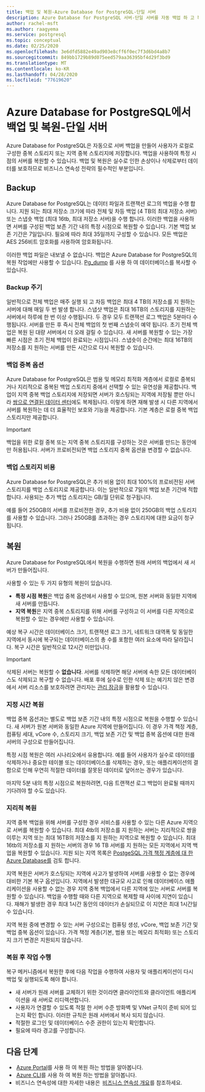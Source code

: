 ```yaml
---
title: 백업 및 복원-Azure Database for PostgreSQL-단일 서버
description: Azure Database for PostgreSQL 서버-단일 서버를 자동 백업 하 고 복원 하는 방법에 대해 알아봅니다.
author: rachel-msft
ms.author: raagyema
ms.service: postgresql
ms.topic: conceptual
ms.date: 02/25/2020
ms.openlocfilehash: 3e6dfd5882e49ad903e8cff6f0ec7f3d6bd4a8b7
ms.sourcegitcommit: 849bb1729b89d075eed579aa36395bf4d29f3bd9
ms.translationtype: MT
ms.contentlocale: ko-KR
ms.lasthandoff: 04/28/2020
ms.locfileid: "77619620"
---
```

# <a name="backup-and-restore-in-azure-database-for-postgresql---single-server"></a>Azure Database for PostgreSQL에서 백업 및 복원-단일 서버

Azure Database for PostgreSQL은 자동으로 서버 백업을 만들어 사용자가 로컬로 구성한 중복 스토리지 또는 지역 중복 스토리지에 저장합니다. 백업을 사용하여 특정 시점의 서버를 복원할 수 있습니다. 백업 및 복원은 실수로 인한 손상이나 삭제로부터 데이터를 보호하므로 비즈니스 연속성 전략의 필수적인 부분입니다.

## <a name="backups"></a>Backup

Azure Database for PostgreSQL는 데이터 파일과 트랜잭션 로그의 백업을 수행 합니다. 지원 되는 최대 저장소 크기에 따라 전체 및 차등 백업 (4 TB의 최대 저장소 서버) 또는 스냅숏 백업 (최대 16tb, 최대 저장소 서버)을 수행 합니다. 이러한 백업을 사용하면 서버를 구성된 백업 보존 기간 내의 특정 시점으로 복원할 수 있습니다. 기본 백업 보존 기간은 7일입니다. 필요에 따라 최대 35일까지 구성할 수 있습니다. 모든 백업은 AES 256비트 암호화를 사용하여 암호화됩니다.

이러한 백업 파일은 내보낼 수 없습니다. 백업은 Azure Database for PostgreSQL의 복원 작업에만 사용할 수 있습니다. [Pg_dump](howto-migrate-using-dump-and-restore.md) 를 사용 하 여 데이터베이스를 복사할 수 있습니다.

### <a name="backup-frequency"></a>Backup 주기

일반적으로 전체 백업은 매주 실행 되 고 차등 백업은 최대 4 TB의 저장소를 지 원하는 서버에 대해 매일 두 번 발생 합니다. 스냅샷 백업은 최대 16TB의 스토리지를 지원하는 서버에서 하루에 한 번 이상 수행됩니다. 두 경우 모두 트랜잭션 로그 백업은 5분마다 수행됩니다. 서버를 만든 후 즉시 전체 백업의 첫 번째 스냅숏이 예약 됩니다. 초기 전체 백업은 복원 된 대량 서버에서 더 오래 걸릴 수 있습니다. 새 서버를 복원할 수 있는 가장 빠른 시점은 초기 전체 백업이 완료되는 시점입니다. 스냅숏이 순간에는 최대 16TB의 저장소를 지 원하는 서버를 만든 시간으로 다시 복원할 수 있습니다.

### <a name="backup-redundancy-options"></a>백업 중복 옵션

Azure Database for PostgreSQL은 범용 및 메모리 최적화 계층에서 로컬로 중복되거나 지리적으로 중복된 백업 스토리지 중에서 선택할 수 있는 유연성을 제공합니다. 백업이 지역 중복 백업 스토리지에 저장되면 서버가 호스팅되는 지역에 저장될 뿐만 아니라 [쌍으로 연결된 데이터 센터](https://docs.microsoft.com/azure/best-practices-availability-paired-regions)에도 복제됩니다. 이렇게 하면 재해 발생 시 다른 지역에서 서버를 복원하는 데 더 효율적인 보호와 기능을 제공합니다. 기본 계층은 로컬 중복 백업 스토리지만 제공합니다.

> [!IMPORTANT]
> 백업을 위한 로컬 중복 또는 지역 중복 스토리지를 구성하는 것은 서버를 만드는 동안에만 허용됩니다. 서버가 프로비전되면 백업 스토리지 중복 옵션을 변경할 수 없습니다.

### <a name="backup-storage-cost"></a>백업 스토리지 비용

Azure Database for PostgreSQL은 추가 비용 없이 최대 100%의 프로비전된 서버 스토리지를 백업 스토리지로 제공합니다. 이는 일반적으로 7일의 백업 보존 기간에 적합합니다. 사용되는 추가 백업 스토리지는 GB/월 단위로 청구됩니다.

예를 들어 250GB의 서버를 프로비전한 경우, 추가 비용 없이 250GB의 백업 스토리지를 사용할 수 있습니다. 그러나 250GB를 초과하는 경우 스토리지에 대한 요금이 청구됩니다.

## <a name="restore"></a>복원

Azure Database for PostgreSQL에서 복원을 수행하면 원래 서버의 백업에서 새 서버가 만들어집니다.

사용할 수 있는 두 가지 유형의 복원이 있습니다.

- **특정 시점 복원**은 백업 중복 옵션에서 사용할 수 있으며, 원본 서버와 동일한 지역에 새 서버를 만듭니다.
- **지역 복원**은 지역 중복 스토리지를 위해 서버를 구성하고 이 서버를 다른 지역으로 복원할 수 있는 경우에만 사용할 수 있습니다.

예상 복구 시간은 데이터베이스 크기, 트랜잭션 로그 크기, 네트워크 대역폭 및 동일한 지역에서 동시에 복구되는 데이터베이스의 총 수를 포함한 여러 요소에 따라 달라집니다. 복구 시간은 일반적으로 12시간 미만입니다.

> [!IMPORTANT]
> 삭제된 서버는 복원할 수 **없습니다**. 서버를 삭제하면 해당 서버에 속한 모든 데이터베이스도 삭제되고 복구할 수 없습니다. 배포 후에 실수로 인한 삭제 또는 예기치 않은 변경에서 서버 리소스를 보호하려면 관리자는 [관리 잠금](https://docs.microsoft.com/azure/azure-resource-manager/resource-group-lock-resources)을 활용할 수 있습니다.

### <a name="point-in-time-restore"></a>지정 시간 복원

백업 중복 옵션과는 별도로 백업 보존 기간 내의 특정 시점으로 복원을 수행할 수 있습니다. 새 서버가 원본 서버와 동일한 Azure 지역에 만들어집니다. 이 경우 가격 책정 계층, 컴퓨팅 세대, vCore 수, 스토리지 크기, 백업 보존 기간 및 백업 중복 옵션에 대한 원래 서버의 구성으로 만들어집니다.

특정 시점 복원은 여러 시나리오에서 유용합니다. 예를 들어 사용자가 실수로 데이터를 삭제하거나 중요한 테이블 또는 데이터베이스를 삭제하는 경우, 또는 애플리케이션의 결함으로 인해 우연히 적절한 데이터를 잘못된 데이터로 덮어쓰는 경우가 있습니다.

마지막 5분 내의 특정 시점으로 복원하려면, 다음 트랜잭션 로그 백업이 완료될 때까지 기다려야 할 수도 있습니다.

### <a name="geo-restore"></a>지리적 복원

지역 중복 백업을 위해 서버를 구성한 경우 서비스를 사용할 수 있는 다른 Azure 지역으로 서버를 복원할 수 있습니다. 최대 4tb의 저장소를 지 원하는 서버는 지리적으로 쌍을 이루는 지역 또는 최대 16TB의 저장소를 지 원하는 지역으로 복원할 수 있습니다. 최대 16tb의 저장소를 지 원하는 서버의 경우 16 TB 서버를 지 원하는 모든 지역에서 지역 백업을 복원할 수 있습니다. 지원 되는 지역 목록은 [PostgeSQL 가격 책정 계층에 대 한 Azure Database를](concepts-pricing-tiers.md) 검토 합니다.

지역 복원은 서버가 호스팅되는 지역에 사고가 발생하여 서버를 사용할 수 없는 경우에 대비한 기본 복구 옵션입니다. 지역에서 발생한 대규모 사고로 인해 데이터베이스 애플리케이션을 사용할 수 없는 경우 지역 중복 백업에서 다른 지역에 있는 서버로 서버를 복원할 수 있습니다. 백업을 수행할 때와 다른 지역으로 복제할 때 사이에 지연이 있습니다. 재해가 발생한 경우 최대 1시간 동안의 데이터가 손실되므로 이 지연은 최대 1시간일 수 있습니다.

지역 복원 중에 변경할 수 있는 서버 구성으로는 컴퓨팅 생성, vCore, 백업 보존 기간 및 백업 중복 옵션이 있습니다. 가격 책정 계층(기본, 범용 또는 메모리 최적화) 또는 스토리지 크기 변경은 지원되지 않습니다.

### <a name="perform-post-restore-tasks"></a>복원 후 작업 수행

복구 메커니즘에서 복원한 후에 다음 작업을 수행하여 사용자 및 애플리케이션이 다시 백업 및 실행되도록 해야 합니다.

- 새 서버가 원래 서버를 교체하기 위한 것이라면 클라이언트와 클라이언트 애플리케이션을 새 서버로 리디렉션합니다.
- 사용자가 연결할 수 있도록 적절 한 서버 수준 방화벽 및 VNet 규칙이 준비 되어 있는지 확인 합니다. 이러한 규칙은 원래 서버에서 복사 되지 않습니다.
- 적절한 로그인 및 데이터베이스 수준 권한이 있는지 확인합니다.
- 필요에 따라 경고를 구성합니다.

## <a name="next-steps"></a>다음 단계

-  [Azure Portal](howto-restore-server-portal.md)를 사용 하 여 복원 하는 방법을 알아봅니다.
-  [Azure CLI](howto-restore-server-cli.md)를 사용 하 여 복원 하는 방법을 알아봅니다.
- 비즈니스 연속성에 대한 자세한 내용은  [비즈니스 연속성 개요](concepts-business-continuity.md)를 참조하세요.
